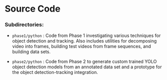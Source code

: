 # Source Code

### Subdirectories:

 - `phase1/python` : Code from Phase 1 investigating various techniques for object detection and tracking. Also includes utilities for decomposing video into frames, building test videos from frame sequences, and building data sets.
 
 - `phase2/python` : Code from Phase 2 to generate custom trained YOLO object detection models from an annotated data set and a prototype for the object detection-tracking integration.
